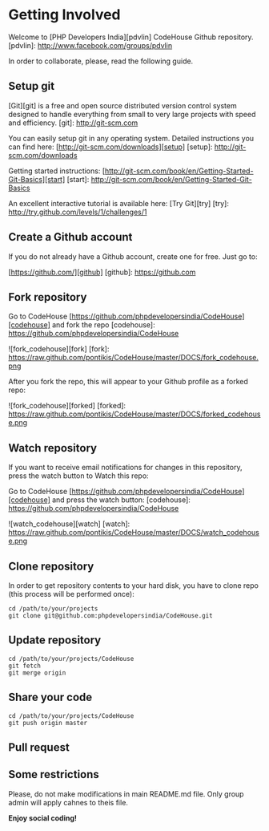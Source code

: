 Getting Involved
================

Welcome to [PHP Developers India][pdvlin] CodeHouse Github repository.
[pdvlin]: http://www.facebook.com/groups/pdvlin

In order to collaborate, please, read the following guide.

Setup git
---------

[Git][git] is a free and open source distributed version control system designed to handle everything from small to very large projects with speed and efficiency.
[git]: http://git-scm.com

You can easily setup git in any operating system. Detailed instructions you can find here: [http://git-scm.com/downloads][setup]
[setup]: http://git-scm.com/downloads

Getting started instructions: [http://git-scm.com/book/en/Getting-Started-Git-Basics][start]
[start]: http://git-scm.com/book/en/Getting-Started-Git-Basics

An excellent interactive tutorial is available here: [Try Git][try]
[try]: http://try.github.com/levels/1/challenges/1

Create a Github account
------------------------

If you do not already have a Github account, create one for free. Just go to:

[https://github.com/][github]
[github]: https://github.com


Fork repository
---------------

Go to CodeHouse [https://github.com/phpdevelopersindia/CodeHouse][codehouse] and fork the repo
[codehouse]: https://github.com/phpdevelopersindia/CodeHouse

![fork_codehouse][fork]
[fork]: https://raw.github.com/pontikis/CodeHouse/master/DOCS/fork_codehouse.png


After you fork the repo, this will appear to your Github profile as a forked repo:

![fork_codehouse][forked]
[forked]: https://raw.github.com/pontikis/CodeHouse/master/DOCS/forked_codehouse.png


Watch repository
---------------

If you want to receive email notifications for changes in this repository, press the watch button to Watch this repo:

Go to CodeHouse [https://github.com/phpdevelopersindia/CodeHouse][codehouse] and press the watch button:
[codehouse]: https://github.com/phpdevelopersindia/CodeHouse

![watch_codehouse][watch]
[watch]: https://raw.github.com/pontikis/CodeHouse/master/DOCS/watch_codehouse.png


Clone repository
---------------

In order to get repository contents to your hard disk, you have to clone repo (this process will be performed once):

    cd /path/to/your/projects
    git clone git@github.com:phpdevelopersindia/CodeHouse.git


Update repository
----------------

    cd /path/to/your/projects/CodeHouse
    git fetch
    git merge origin


Share your code
----------------

    cd /path/to/your/projects/CodeHouse
    git push origin master


Pull request
-------------



Some restrictions
----------------

Please, do not make modifications in main README.md file. Only group admin will apply cahnes to theis file.



**Enjoy social coding!**